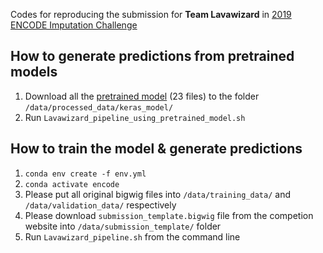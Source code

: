 Codes for reproducing the submission for **Team Lavawizard** in [2019 ENCODE Imputation Challenge](https://www.synapse.org/#!Synapse:syn17083203/wiki/587192)

## How to generate predictions from pretrained models

1. Download all the [pretrained model](https://www.synapse.org/#!Synapse:syn21519009) (23 files) to the folder `/data/processed_data/keras_model/`
2. Run `Lavawizard_pipeline_using_pretrained_model.sh`


## How to train the model & generate predictions

1. ```conda env create -f env.yml```
2. ```conda activate encode```
3. Please put all original bigwig files into `/data/training_data/` and `/data/validation_data/` respectively
4. Please download `submission_template.bigwig` file from the competion website into `/data/submission_template/` folder
5. Run `Lavawizard_pipeline.sh` from the command line

